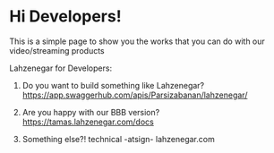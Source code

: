 # Hi Developers!

This is a simple page to show you the works that you can do with our video/streaming products

Lahzenegar for Developers:

1. Do you want to build something like Lahzenegar?
https://app.swaggerhub.com/apis/Parsizabanan/lahzenegar/

2. Are you happy with our BBB version?
https://tamas.lahzenegar.com/docs

3. Something else?!
technical -atsign- lahzenegar.com
